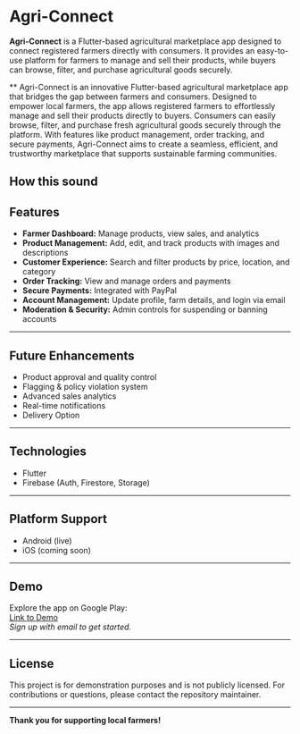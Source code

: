# Agri-Connect

**Agri-Connect** is a Flutter-based agricultural marketplace app designed to connect registered farmers directly with consumers. It provides an easy-to-use platform for farmers to manage and sell their products, while buyers can browse, filter, and purchase agricultural goods securely.

** Agri-Connect
is an innovative Flutter-based agricultural marketplace app that bridges the gap between farmers and consumers. Designed to empower local farmers, the app allows registered farmers to effortlessly manage and sell their products directly to buyers. Consumers can easily browse, filter, and purchase fresh agricultural goods securely through the platform. With features like product management, order tracking, and secure payments, Agri-Connect aims to create a seamless, efficient, and trustworthy marketplace that supports sustainable farming communities.

How this sound
---

## Features

- **Farmer Dashboard:** Manage products, view sales, and analytics
- **Product Management:** Add, edit, and track products with images and descriptions
- **Customer Experience:** Search and filter products by price, location, and category
- **Order Tracking:** View and manage orders and payments
- **Secure Payments:** Integrated with PayPal
- **Account Management:** Update profile, farm details, and login via email
- **Moderation & Security:** Admin controls for suspending or banning accounts

---

## Future Enhancements

- Product approval and quality control
- Flagging & policy violation system
- Advanced sales analytics
- Real-time notifications
- Delivery Option

---

## Technologies

- Flutter
- Firebase (Auth, Firestore, Storage)

---

## Platform Support

- Android (live)
- iOS (coming soon)

---

## Demo

Explore the app on Google Play:  
[Link to Demo](https://play.google.com/apps/internaltest/4700552093081602257)  
*Sign up with email to get started.*

---

## License

This project is for demonstration purposes and is not publicly licensed. For contributions or questions, please contact the repository maintainer.

---

**Thank you for supporting local farmers!**